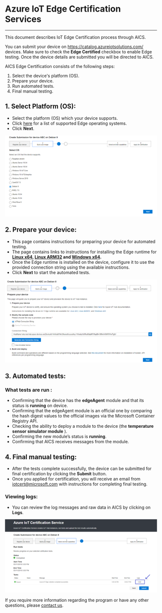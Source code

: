 Azure IoT Edge Certification Services
===
---

This document describes IoT Edge Certification process through AICS. 

You can submit your device on <https://catalog.azureiotsolutions.com/> devices. Make sure to check the **Edge Certified** checkbox to enable Edge testing. Once the device details are submitted you will be directed to AICS.

AICS Edge Certification consists of the following steps:

1.  Select the device's platform (OS).
2.  Prepare your device.
3.  Run automated tests.
4.  Final manual testing.

## 1. Select Platform (OS):

-   Select the platform (OS) which your device supports.
-   Click [here](https://docs.microsoft.com/en-us/azure/iot-edge/support) for a list of supported Edge operating systems.
-   Click **Next**.

 ![](./images/step1.PNG)

## 2. Prepare your device:

-   This page contains instructions for preparing your device for automated testing.
-   The page contains links to instructions for installing the Edge runtime for
**[Linux x64](https://docs.microsoft.com/en-us/azure/iot-edge/how-to-install-iot-edge-linux), 
[Linux ARM32](https://docs.microsoft.com/en-us/azure/iot-edge/how-to-install-iot-edge-linux-arm) and 
[Windows x64](https://docs.microsoft.com/en-us/azure/iot-edge/how-to-install-iot-edge-windows).**
-   Once the Edge runtime is installed on the device, configure it to use the provided connection string using the available instructions.
-   Click **Next** to start the automated tests.

 ![](./images/step2.PNG)

## 3. Automated tests:
### What tests are run : 

-   Confirming that the device has the **edgeAgent** module and that its status is **running** on device.
-   Confirming that the edgeAgent module is an official one by comparing the hash digest values to the official images via the Microsoft Container Registry API.
-   Checking the ability to deploy a module to the device (the **temperature sensor simulator module** ). 
-   Confirming the new module’s status is **running**.
-   Confirming that AICS receives messages from the module.

## 4. Final manual testing:

-   After the tests complete successfully, the device can be submitted for final certification by clicking the **Submit** button.
-   Once you applied for certification, you will receive an email from [iotcert@microsoft.com](mailto:iotcert@microsoft.com) with instructions for completing final testing.


### Viewing logs:
-   You can review the log messages and raw data in AICS by clicking on **Logs**.

 ![](./images/testpassed.PNG)



If you require more information regarding the program or have any other questions, please [contact us](mailto:iotcert@microsoft.com).